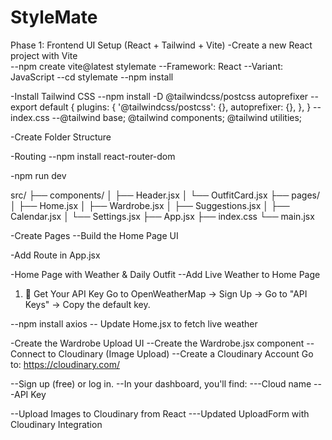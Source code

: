 # StyleMate

Phase 1: Frontend UI Setup (React + Tailwind + Vite)
-Create a new React project with Vite      
--npm create vite@latest stylemate
--Framework: React
--Variant: JavaScript
--cd stylemate
--npm install

-Install Tailwind CSS
--npm install -D @tailwindcss/postcss autoprefixer
--export default {
  plugins: {
    '@tailwindcss/postcss': {},
    autoprefixer: {},
  },
}
--index.css
--@tailwind base;
@tailwind components;
@tailwind utilities;


-Create Folder Structure

-Routing
--npm install react-router-dom

-npm run dev

src/
├── components/
│   ├── Header.jsx
│   └── OutfitCard.jsx
├── pages/
│   ├── Home.jsx
│   ├── Wardrobe.jsx
│   ├── Suggestions.jsx
│   ├── Calendar.jsx
│   └── Settings.jsx
├── App.jsx
├── index.css
└── main.jsx

-Create Pages
--Build the Home Page UI

-Add Route in App.jsx

-Home Page with Weather & Daily Outfit
--Add Live Weather to Home Page
1. 🔑 Get Your API Key
Go to OpenWeatherMap → Sign Up → Go to "API Keys" → Copy the default key.

--npm install axios
-- Update Home.jsx to fetch live weather

-Create the Wardrobe Upload UI
--Create the Wardrobe.jsx component
--Connect to Cloudinary (Image Upload)
--Create a Cloudinary Account
Go to: https://cloudinary.com/

--Sign up (free) or log in.
--In your dashboard, you'll find:
---Cloud name
---API Key

--Upload Images to Cloudinary from React
---Updated UploadForm with Cloudinary Integration








